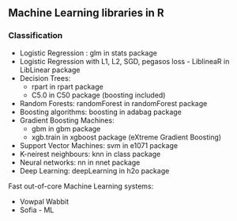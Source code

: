 ## Machine Learning libraries in R

### Classification

* Logistic Regression : glm in stats package
* Logistic Regression with L1, L2, SGD, pegasos loss - LiblineaR in LibLinear package
* Decision Trees: 
  * rpart in rpart package
  * C5.0 in C50 package (boosting included)
* Random Forests: randomForest in randomForest package
* Boosting algorithms: boosting in adabag package
* Gradient Boosting Machines: 
  * gbm in gbm package
  * xgb.train in xgboost package (eXtreme Gradient Boosting)
* Support Vector Machines: svm in e1071 package
* K-neirest neighbours: knn in class package
* Neural networks: nn in nnet package
* Deep Learning: deepLearning in h2o package

Fast out-of-core Machine Learning systems:
* Vowpal Wabbit
* Sofia - ML
